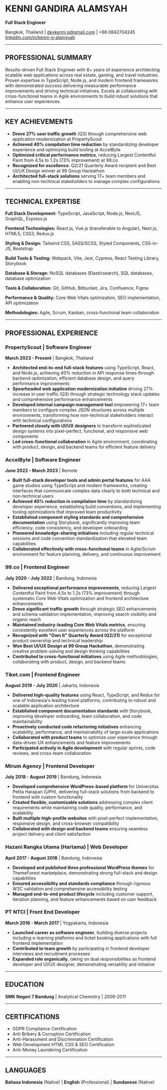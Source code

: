 # KENNI GANDIRA ALAMSYAH
**Full Stack Engineer**

Bangkok, Thailand | devkenni.g@gmail.com | +66 0842704245
[linkedin.com/in/kenni-g-alamsyah](https://www.linkedin.com/in/kenni-g-alamsyah)

---

## PROFESSIONAL SUMMARY

Results-driven Full Stack Engineer with 8+ years of experience architecting scalable web applications across real estate, gaming, and travel industries. Proven expertise in TypeScript, Node.js, and modern frontend frameworks with demonstrated success delivering measurable performance improvements and driving technical initiatives. Excels at collaborating with cross-functional teams in Agile environments to build robust solutions that enhance user experiences.

---

## KEY ACHIEVEMENTS

- **Drove 27% user traffic growth** (Q3) through comprehensive web application modernization at PropertyScout
- **Achieved 40% compilation time reduction** by standardizing developer experience and optimizing build tooling at AccelByte
- **Optimized critical performance metrics**, reducing Largest Contentful Paint from 4.5s to 1.2s (73% improvement) at 99.co
- **Recognized for excellence**: Q2/21 Quarterly Award recipient and Best UI/UX Design winner at 99 Group Hackathon
- **Architected full-stack solutions** serving 17+ team members and enabling non-technical stakeholders to manage complex configurations

---

## TECHNICAL EXPERTISE

**Full Stack Development:** TypeScript, JavaScript, Node.js, NestJS, GraphQL, Express.js

**Frontend Technologies:** React.js, Vue.js (transferable to Angular), Next.js, HTML5, CSS3, Redux.js

**Styling & Design:** Tailwind CSS, SASS/SCSS, Styled Components, CSS-in-JS, Bootstrap

**Build Tools & Testing:** Webpack, Vite, Jest, Cypress, React Testing Library, Storybook

**Database & Storage:** NoSQL databases (Elasticsearch), SQL databases, database optimization

**Tools & Collaboration:** Git, GitHub, Bitbucket, Jira, Confluence, Figma

**Performance & Quality:** Core Web Vitals optimization, SEO implementation, API optimization

**Methodologies:** Agile, Scrum, Kanban, cross-functional team collaboration

---

## PROFESSIONAL EXPERIENCE

### PropertyScout | Software Engineer
**March 2023 - Present** | Bangkok, Thailand

- **Architected end-to-end full-stack features** using TypeScript, React, and Node.js, achieving 40% reduction in API response times through backend optimization, efficient database design, and query performance improvements
- **Spearheaded web application modernization initiative** driving 27% increase in user traffic (Q3) through strategic technology stack updates and comprehensive performance enhancements
- **Developed internal campaign management tool** empowering 17+ team members to configure complex JSON structures across multiple environments, transforming how non-technical stakeholders interact with technical configurations
- **Partnered closely with UI/UX designers** to transform sophisticated design systems into pixel-perfect, functional, and responsive web components
- **Led cross-functional collaboration** in Agile environment, coordinating with product, design, and backend teams for efficient feature delivery

### AccelByte | Software Engineer
**June 2022 - March 2023** | Remote

- **Built full-stack developer tools and admin portal features** for AAA game studios using TypeScript and modern frameworks, creating interfaces that communicate complex data clearly to both technical and non-technical users
- **Achieved 40% reduction in compilation time** by standardizing developer experience, establishing build conventions, and implementing tooling optimizations that improved team productivity
- **Established component styling standards and comprehensive documentation** using Storybook, significantly improving team efficiency, code consistency, and developer onboarding
- **Pioneered knowledge-sharing initiatives** including regular technical sessions and code convention standardization that elevated team capabilities
- **Collaborated effectively with cross-functional teams** in Agile/Scrum environment for feature planning, delivery, and continuous improvement

### 99.co | Frontend Engineer
**July 2020 - July 2022** | Bandung, Indonesia

- **Delivered exceptional performance improvements**, reducing Largest Contentful Paint from 4.5s to 1.2s (73% improvement) through systematic Core Web Vitals optimization and frontend architecture enhancements
- **Drove significant traffic growth** through strategic SEO enhancements and schema validation implementation, improving search visibility and organic reach
- **Maintained industry-leading Core Web Vitals metrics**, ensuring consistently excellent user experiences across the platform
- **Recognized with "Own It" Quarterly Award (Q2/21)** for exceptional product ownership and technical leadership
- **Won Best UI/UX Design at 99 Group Hackathon**, demonstrating creative problem-solving and design thinking capabilities
- **Contributed to cross-functional initiatives** using Agile methodologies, collaborating with product, design, and backend teams

### Tiket.com | Frontend Engineer
**August 2019 - July 2020** | Jakarta, Indonesia

- **Delivered high-quality features** using React, TypeScript, and Redux for one of Indonesia's leading travel platforms, contributing to robust and scalable application architecture
- **Established component documentation standards** with Storybook, improving developer onboarding, team collaboration, and code maintainability
- **Proactively conducted code refactoring initiatives** enhancing scalability, performance, and maintainability of large-scale applications
- **Collaborated with product teams** to optimize user experience through data-driven UX enhancements and feature improvements
- **Participated actively in Agile development** with regular sprints, code reviews, and cross-team collaboration

### Mirum Agency | Frontend Developer
**July 2018 - August 2019** | Bandung, Indonesia

- **Developed comprehensive WordPress-based platform** for Universitas Pelita Harapan (UPH), delivering full-stack solutions from backend to frontend with custom functionality
- **Created flexible, customizable solutions** addressing complex client requirements while maintaining code quality, performance, and scalability
- **Built multiple high-profile websites** with pixel-perfect implementation, responsive design, and cross-browser compatibility
- **Collaborated with design and backend teams** ensuring seamless project delivery and client satisfaction

### Hazani Rangka Utama (Hartama) | Web Developer
**April 2017 - August 2018** | Bandung, Indonesia

- **Developed and published three professional WordPress themes** for ThemeForest marketplace, demonstrating strong full-stack and design capabilities
- **Ensured accessibility and standards compliance** through rigorous W3C validation and comprehensive accessibility testing
- **Managed end-to-end product lifecycle** including customer support, iteration planning, and feature enhancements based on user feedback

### PT NTCI | Front End Developer
**March 2016 - March 2017** | Yogyakarta, Indonesia

- **Launched career as software engineer**, building diverse projects including e-learning platforms and ticket booking applications with full frontend implementation
- **Contributed to team growth** by participating in frontend developer interviews and recruitment processes
- **Expanded role organically**, taking on dual responsibilities as frontend developer and UI/UX designer, demonstrating versatility and initiative

---

## EDUCATION

**SMK Negeri 7 Bandung** | Analytical Chemistry | 2009-2011

---

## CERTIFICATIONS

- GDPR Compliance Certification
- Anti Bribery & Corruption Certification
- Anti-Harassment and Discrimination Certification
- Web Development HTML CSS & SEO Certification
- Anti-Money Laundering Certification

---

## LANGUAGES

**Bahasa Indonesia** (Native) | **English** (Professional) | **Sundanese** (Native)
